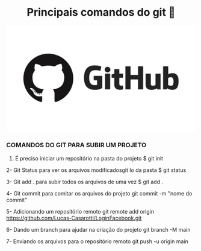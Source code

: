 
<h1 align="center">Principais comandos do git 📄 </h1>
<img src="https://github.com/Lucas-Casarotti/comandos-git/blob/main/github.jpg" min-width="500" max-width="960" width="960" align="center">

<h3>COMANDOS DO GIT PARA SUBIR UM PROJETO</h3>

<ol>
  <li><p>É preciso iniciar um repositório na pasta do projeto
    $ git init</p></li>
</ol>

2- Git Status para ver os arquivos modificadosgit lo da pasta
$ git status

3- Git add . para subir todos os arquivos de uma vez
$ git add .

4- Git commit para comitar os arquivos do projeto
git commit -m "nome do commit"

5- Adicionando um repositório remoto
git remote add origin https://github.com/Lucas-Casarotti/LoginFacebook.git

6- Dando um branch para ajudar na criação do projeto
git branch -M main

7- Enviando os arquivos para o repositório remoto
git push -u origin main
